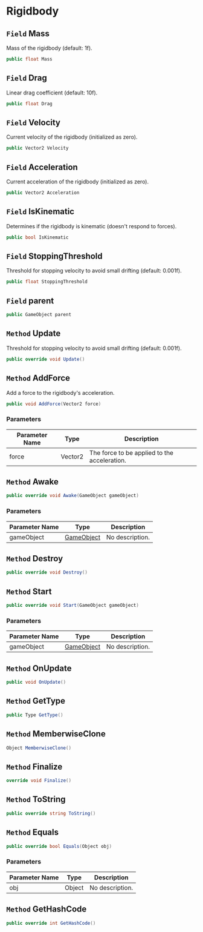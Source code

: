 # Rigidbody

## `Field` Mass
Mass of the rigidbody (default: 1f).
```csharp
public float Mass
```


## `Field` Drag
Linear drag coefficient (default: 10f).
```csharp
public float Drag
```


## `Field` Velocity
Current velocity of the rigidbody (initialized as zero).
```csharp
public Vector2 Velocity
```


## `Field` Acceleration
Current acceleration of the rigidbody (initialized as zero).
```csharp
public Vector2 Acceleration
```


## `Field` IsKinematic
Determines if the rigidbody is kinematic (doesn't respond to forces).
```csharp
public bool IsKinematic
```


## `Field` StoppingThreshold
Threshold for stopping velocity to avoid small drifting (default: 0.001f).
```csharp
public float StoppingThreshold
```


## `Field` parent

```csharp
public GameObject parent
```


## `Method` Update
Threshold for stopping velocity to avoid small drifting (default: 0.001f).
```csharp
public override void Update()
```


## `Method` AddForce
Add a force to the rigidbody's acceleration.
```csharp
public void AddForce(Vector2 force)
```
### Parameters

| Parameter Name | Type | Description |
| --------- | --------- | --------- |
| force | Vector2 | The force to be applied to the acceleration. |


## `Method` Awake

```csharp
public override void Awake(GameObject gameObject)
```
### Parameters

| Parameter Name | Type | Description |
| --------- | --------- | --------- |
| gameObject | [GameObject](https://thiagomvas.github.io/GameEngine/Entities/GameObject.html) | No description. |


## `Method` Destroy

```csharp
public override void Destroy()
```


## `Method` Start

```csharp
public override void Start(GameObject gameObject)
```
### Parameters

| Parameter Name | Type | Description |
| --------- | --------- | --------- |
| gameObject | [GameObject](https://thiagomvas.github.io/GameEngine/Entities/GameObject.html) | No description. |


## `Method` OnUpdate

```csharp
public void OnUpdate()
```


## `Method` GetType

```csharp
public Type GetType()
```


## `Method` MemberwiseClone

```csharp
Object MemberwiseClone()
```


## `Method` Finalize

```csharp
override void Finalize()
```


## `Method` ToString

```csharp
public override string ToString()
```


## `Method` Equals

```csharp
public override bool Equals(Object obj)
```
### Parameters

| Parameter Name | Type | Description |
| --------- | --------- | --------- |
| obj | Object | No description. |


## `Method` GetHashCode

```csharp
public override int GetHashCode()
```

